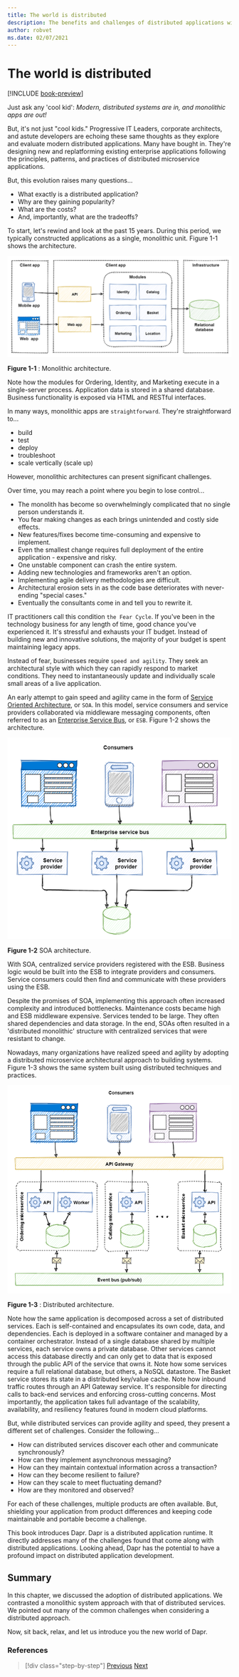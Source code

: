 ```yaml
---
title: The world is distributed
description: The benefits and challenges of distributed applications with a look at monolithic and SOA approaches.
author: robvet
ms.date: 02/07/2021
---
```


# The world is distributed

[!INCLUDE [book-preview](../../../includes/book-preview.md)]

Just ask any 'cool kid': *Modern, distributed systems are in, and monolithic apps are out!*

But, it's not just "cool kids." Progressive IT Leaders, corporate architects, and astute developers are echoing these same thoughts as they explore and evaluate modern distributed applications. Many have bought in. They're designing new and replatforming existing enterprise applications following the principles, patterns, and practices of distributed microservice applications.

But, this evolution raises many questions...

- What exactly is a distributed application?
- Why are they gaining popularity?
- What are the costs?
- And, importantly, what are the tradeoffs?

To start, let's rewind and look at the past 15 years. During this period, we typically constructed applications as a single, monolithic unit. Figure 1-1 shows the architecture.

![Monolithic architecture.](./media/the-world-is-distributed/monolithic-design.png)

**Figure 1-1** : Monolithic architecture.

Note how the modules for Ordering, Identity, and Marketing execute in a single-server process. Application data is stored in a shared database. Business functionality is exposed via HTML and RESTful interfaces.

In many ways, monolithic apps are `straightforward`. They're straightforward to...

- build
- test
- deploy
- troubleshoot
- scale vertically (scale up)

However, monolithic architectures can present significant challenges.

Over time, you may reach a point where you begin to lose control...

- The monolith has become so overwhelmingly complicated that no single person understands it.
- You fear making changes as each brings unintended and costly side effects.
- New features/fixes become time-consuming and expensive to implement.
- Even the smallest change requires full deployment of the entire application - expensive and risky.
- One unstable component can crash the entire system.
- Adding new technologies and frameworks aren't an option.
- Implementing agile delivery methodologies are difficult.
- Architectural erosion sets in as the code base deteriorates with never-ending "special cases."
- Eventually the consultants come in and tell you to rewrite it.

IT practitioners call this condition `the Fear Cycle`. If you've been in the technology business for any length of time, good chance you've experienced it. It's stressful and exhausts your IT budget. Instead of building new and innovative solutions, the majority of your budget is spent maintaining legacy apps.

Instead of fear, businesses require `speed and agility`. They seek an architectural style with which they can rapidly respond to market conditions. They need to instantaneously update and individually scale small areas of a live application.

An early attempt to gain speed and agility came in the form of [Service Oriented Architecture](https://en.wikipedia.org/wiki/Service-oriented_architecture), or `SOA`. In this model, service consumers and service providers collaborated via middleware messaging components, often referred to as an [Enterprise Service Bus](https://en.wikipedia.org/wiki/Enterprise_service_bus), or `ESB`. Figure 1-2 shows the architecture.

![SOA.](./media/the-world-is-distributed/soa-basic.png)

**Figure 1-2** SOA architecture.

With SOA, centralized service providers registered with the ESB. Business logic would be built into the ESB to integrate providers and consumers. Service consumers could then find and communicate with these providers using the ESB.

Despite the promises of SOA, implementing this approach often increased complexity and introduced bottlenecks. Maintenance costs became high and ESB middleware expensive. Services tended to be large. They often shared dependencies and data storage. In the end, SOAs often resulted in a 'distributed monolithic' structure with centralized services that were resistant to change.

Nowadays, many organizations have realized speed and agility by adopting a distributed microservice architectural approach to building systems. Figure 1-3 shows the same system built using distributed techniques and practices.

![Distributed architecture.](./media/the-world-is-distributed/distributed-design.png)

**Figure 1-3** : Distributed architecture.

Note how the same application is decomposed across a set of distributed services. Each is self-contained and encapsulates its own code, data, and dependencies. Each is deployed in a software container and managed by a container orchestrator. Instead of a single database shared by multiple services, each service owns a private database. Other services cannot access this database directly and can only get to data that is exposed through the public API of the service that owns it. Note how some services require a full relational database, but others, a NoSQL datastore. The Basket service stores its state in a distributed key/value cache. Note how inbound traffic routes through an API Gateway service. It's responsible for directing calls to back-end services and enforcing cross-cutting concerns. Most importantly, the application takes full advantage of the scalability, availability, and resiliency features found in modern cloud platforms.

But, while distributed services can provide agility and speed, they present a different set of challenges. Consider the following...

- How can distributed services discover each other and communicate synchronously?
- How can they implement asynchronous messaging?
- How can they maintain contextual information across a transaction?
- How can they become resilient to failure?
- How can they scale to meet fluctuating demand?
- How are they monitored and observed?

For each of these challenges, multiple products are often available. But, shielding your application from product differences and keeping code maintainable and portable become a challenge.

This book introduces Dapr. Dapr is a distributed application runtime. It directly addresses many of the challenges found that come along with distributed applications. Looking ahead, Dapr has the potential to have a profound impact on distributed application development.

## Summary

In this chapter, we discussed the adoption of distributed applications. We contrasted a monolithic system approach with that of distributed services. We pointed out many of the common challenges when considering a distributed approach.

Now, sit back, relax, and let us introduce you the new world of Dapr.

### References

>[!div class="step-by-step"]
>[Previous](index.md)
>[Next](dapr-at-20000-feet.md)
